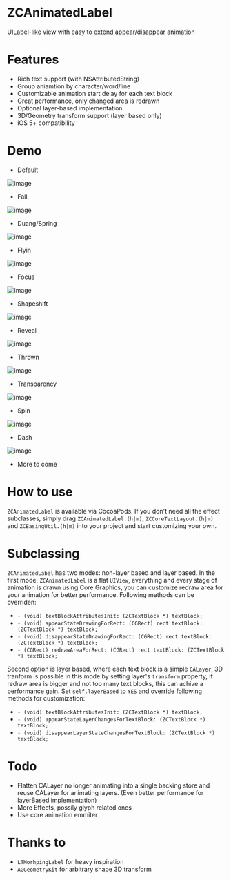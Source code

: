 # ZCAnimatedLabel
UILabel-like view with easy to extend appear/disappear animation

# Features
* Rich text support (with NSAttributedString)
* Group aniamtion by character/word/line
* Customizable animation start delay for each text block
* Great performance, only changed area is redrawn
* Optional layer-based implementation
* 3D/Geometry transform support (layer based only)
* iOS 5+ compatibility

# Demo

* Default 

![image](http://zippy.gfycat.com/LimitedWigglyGermanshepherd.gif)

* Fall
 
![image](http://zippy.gfycat.com/FantasticGargantuanHog.gif)

* Duang/Spring 

![image](http://zippy.gfycat.com/GrippingMeanJavalina.gif)

* Flyin 

![image](http://zippy.gfycat.com/JampackedCompetentGerbil.gif)

* Focus 

![image](http://zippy.gfycat.com/FeistyShockingGermanshepherd.gif)


* Shapeshift  

![image](http://zippy.gfycat.com/ForkedScalyKagu.gif)

* Reveal 

![image](http://zippy.gfycat.com/GrouchyLastingGrizzlybear.gif)
 
* Thrown

 ![image](http://zippy.gfycat.com/RashDecimalImperatorangel.gif)

* Transparency 

![image](http://zippy.gfycat.com/NeighboringSlightJumpingbean.gif)

* Spin 

![image](http://zippy.gfycat.com/UnderstatedBoldAlpineroadguidetigerbeetle.gif)
* Dash 

![image](http://zippy.gfycat.com/DeadlyUnlinedJunco.gif)
* More to come


# How to use
`ZCAnimatedLabel` is available via CocoaPods. If you don't need all the effect subclasses, simply drag `ZCAnimatedLabel.(h|m)`, `ZCCoreTextLayout.(h|m)` and `ZCEasingUtil.(h|m)` into your project and start customizing your own.


# Subclassing
`ZCAnimatedLabel` has two modes: non-layer based and layer based. In the first mode, `ZCAnimatedLabel` is a flat `UIView`, everything and every stage of animation is drawn using Core Graphics, you can customize redraw area for your animation for better performance. Following methods can be overriden:

* `- (void) textBlockAttributesInit: (ZCTextBlock *) textBlock;`
* `- (void) appearStateDrawingForRect: (CGRect) rect textBlock: (ZCTextBlock *) textBlock;`
* `- (void) disappearStateDrawingForRect: (CGRect) rect textBlock: (ZCTextBlock *) textBlock;`
* `- (CGRect) redrawAreaForRect: (CGRect) rect textBlock: (ZCTextBlock *) textBlock;`

Second option is layer based, where each text block is a simple `CALayer`, 3D tranform is possible in this mode by setting layer's `transform` property, if redraw area is bigger and not too many text blocks, this can achive a performance gain. Set `self.layerBased` to `YES` and override following methods for customization:

* `- (void) textBlockAttributesInit: (ZCTextBlock *) textBlock;`
* `- (void) appearStateLayerChangesForTextBlock: (ZCTextBlock *) textBlock;`
* `- (void) disappearLayerStateChangesForTextBlock: (ZCTextBlock *) textBlock;`


# Todo
* Flatten CALayer no longer animating into a single backing store and reuse CALayer for animating layers. (Even better performance for layerBased implementation)
* More Effects, possily glyph related ones
* Use core animation emmiter



# Thanks to

* `LTMorhpingLabel` for heavy inspiration
* `AGGeometryKit` for arbitrary shape 3D transform


